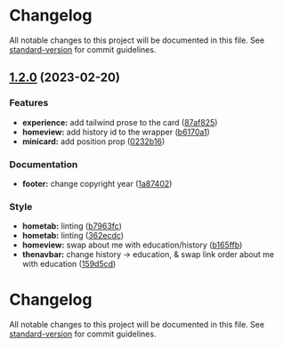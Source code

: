 # Changelog

All notable changes to this project will be documented in this file. See [standard-version](https://github.com/conventional-changelog/standard-version) for commit guidelines.

## [1.2.0](https://github.com/gkyla/giras/compare/v1.1.1...v1.2.0) (2023-02-20)


### Features

* **experience:** add tailwind prose to the card ([87af825](https://github.com/gkyla/giras/commit/87af825ffdd1a11895b977d7536ccaee3338f2c1))
* **homeview:** add history id to the wrapper ([b6170a1](https://github.com/gkyla/giras/commit/b6170a1cc145c9747d73f2c557c110781aa3ec31))
* **minicard:** add position prop ([0232b16](https://github.com/gkyla/giras/commit/0232b1614a0bd767c247a4325fd50a05f2ee6c6b))


### Documentation

* **footer:** change copyright year ([1a87402](https://github.com/gkyla/giras/commit/1a8740271cc6e916756ee5422cd42fd6d4108718))


### Style

* **hometab:** linting ([b7963fc](https://github.com/gkyla/giras/commit/b7963fcbc4d61cd249d0350ab168f6cc0b64819e))
* **hometab:** linting ([362ecdc](https://github.com/gkyla/giras/commit/362ecdcae94675e722eafdcae957e390b70b1ee7))
* **homeview:** swap about me with education/history ([b165ffb](https://github.com/gkyla/giras/commit/b165ffb057c2fc12306c2f1a24e4a93eee709797))
* **thenavbar:** change history -> education, & swap link order about me with education ([159d5cd](https://github.com/gkyla/giras/commit/159d5cd92afbc7c5be8e6eb12dfbe5d580a0288e))

# Changelog

All notable changes to this project will be documented in this file. See [standard-version](https://github.com/conventional-changelog/standard-version) for commit guidelines.
